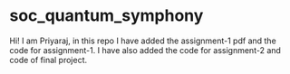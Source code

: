 # soc_quantum_symphony

Hi! I am Priyaraj, in this repo I have added the assignment-1 pdf and the code for assignment-1.
I have also added the code for assignment-2 and code of final project.
